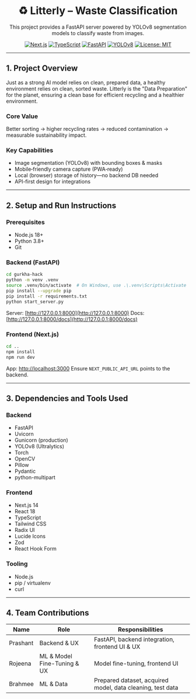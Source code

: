 <div align="center">

# ♻️ Litterly –  Waste Classification

This project provides a FastAPI server powered by YOLOv8 segmentation models to classify waste from images.



[![Next.js](https://img.shields.io/badge/Next.js-14-black)](https://nextjs.org/) [![TypeScript](https://img.shields.io/badge/TypeScript-5-blue)](https://www.typescriptlang.org/) [![FastAPI](https://img.shields.io/badge/FastAPI-0.104+-009688)](https://fastapi.tiangolo.com/) [![YOLOv8](https://img.shields.io/badge/YOLOv8-Segmentation-red)](https://github.com/ultralytics/ultralytics) [![License: MIT](https://img.shields.io/badge/License-MIT-green.svg)](LICENSE)

</div>

---

## 1. Project Overview

Just as a strong AI model relies on clean, prepared data, a healthy environment relies on clean, sorted waste. Litterly is the "Data Preparation" for the planet, ensuring a clean base for efficient recycling and a healthier environment.


### Core Value

Better sorting → higher recycling rates → reduced contamination → measurable sustainability impact.

### Key Capabilities

* Image segmentation (YOLOv8) with bounding boxes & masks
* Mobile‑friendly camera capture (PWA‑ready)
* Local (browser) storage of history—no backend DB needed
* API-first design for integrations

---

## 2. Setup and Run Instructions

### Prerequisites

* Node.js 18+
* Python 3.8+
* Git

### Backend (FastAPI)

```bash
cd gurkha-hack
python -m venv .venv
source .venv/bin/activate  # On Windows, use .\.venv\Scripts\Activate
pip install --upgrade pip
pip install -r requirements.txt
python start_server.py
```

Server: [http://127.0.0.1:8000](http://127.0.0.1:8000)
Docs: [http://127.0.0.1:8000/docs](http://127.0.0.1:8000/docs)

### Frontend (Next.js)

```bash
cd ..
npm install
npm run dev
```

App: [http://localhost:3000](http://localhost:3000)
Ensure `NEXT_PUBLIC_API_URL` points to the backend.

---

## 3. Dependencies and Tools Used

### Backend

* FastAPI
* Uvicorn
* Gunicorn (production)
* YOLOv8 (Ultralytics)
* Torch
* OpenCV
* Pillow
* Pydantic
* python-multipart

### Frontend

* Next.js 14
* React 18
* TypeScript
* Tailwind CSS
* Radix UI
* Lucide Icons
* Zod
* React Hook Form

### Tooling

* Node.js
* pip / virtualenv
* curl

---

## 4. Team Contributions

| Name     | Role                        | Responsibilities                                           |
| -------- | --------------------------- | ---------------------------------------------------------- |
| Prashant | Backend & UX                | FastAPI, backend integration, frontend UI & UX             |
| Rojeena  | ML & Model Fine-Tuning & UX | Model fine-tuning, frontend UI                             |
| Brahmee  | ML & Data                   | Prepared dataset, acquired model, data cleaning, test data |






